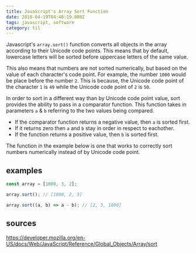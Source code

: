 ```yaml
---
title: JavaScript's Array Sort Function
date: 2018-04-19T04:40:19.000Z
tags: javascript, software
category: til
---
```


Javascript's `array.sort()` function converts all objects in the array according to their Unicode code points. This means that by default, lowercase letters will be sorted before uppercase letters of the same value.

This also means that numbers are not sorted numerically, but based on the value of each character's code point. For example, the number `1000` would be place before the number `2`. This is because, the Unicode code point of the character `1` is `49` while the Unicode code point of `2` is `50`.

In order to sort in a different way than by Unicode code point value, sort provides the ability to pass in a comparator function. This function takes in parameters `a` & `b` referring to the two values being compared.

- If the comparator function returns a negative value, then `a` is sorted first.
- If it returns zero then `a` and `b` stay in order in respect to eachother.
- If the function returns a positive value, then `b` is sorted first.

The function in the example below is one that works to correctly sort numbers numerically instead of by Unicode code point.

## examples

```javascript
const array = [1000, 3, 2];

array.sort(); // [1000, 2, 3]

array.sort((a, b) => a - b); // [2, 3, 1000]
```

## sources

https://developer.mozilla.org/en-US/docs/Web/JavaScript/Reference/Global_Objects/Array/sort
